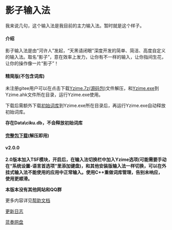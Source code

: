 # 影子输入法

我来说几句，这个输入法是我目前的主力输入法。暂时就是这个样子。

#### 介绍
影子输入法是由“河许人”发起，“天黑请闭眼”深度开发的简单、简洁、高度自定义的输入法。取名“影子”，意在效率上发力，让你有不一样的输入，让你指间生花，让你的操作像一片“影子”！

#### 精简版(不包含词库)
未注册gitee用户可以在点击下载[Yzime.7z(源码包)](https://gitee.com/orz707/Yzime/raw/zip/Yzime.7z)文件解压，和[Yzime.exe](https://gitee.com/orz707/Yzime/raw/zip/Yzime.exe)到Yzime.ahk文件所在目录，运行Yzime.exe使用。  

下载后需额外下载[初始词库](https://wwi.lanzoui.com/id81bpi)到Yzime.exe所在目录后，再运行Yzime.exe自动释放初始词库。

**存在Data\ciku.db，不会释放初始词库**

#### [完整包下载](https://wwi.lanzoui.com/iQaDAsojgob)(解压即用)

#### v2.0.0
**2.0版本加入TSF模块，开启后，在输入法切换栏中加入Yzime选项(可能需要手动在“系统设置-语言首选项”里添加键盘)，和其他安装版输入法一样切换，可以在外挂式输入法不能使用的应用中正常输入。使用C++重做词库管理，告别未响应，使用更顺滑。**

**本版本没有其他网站和QQ群**

更多内容详见[帮助文档](https://gitee.com/orz707/Yzime/wikis/%E5%BF%AB%E9%80%9F%E5%BC%80%E5%A7%8B?sort_id=1844118)

[更新日志](https://gitee.com/orz707/Yzime/wikis/%E6%9B%B4%E6%96%B0%E6%97%A5%E5%BF%97?sort_id=1811043)

[蓝奏网盘](https://wwi.lanzoui.com/b01bga84b)  